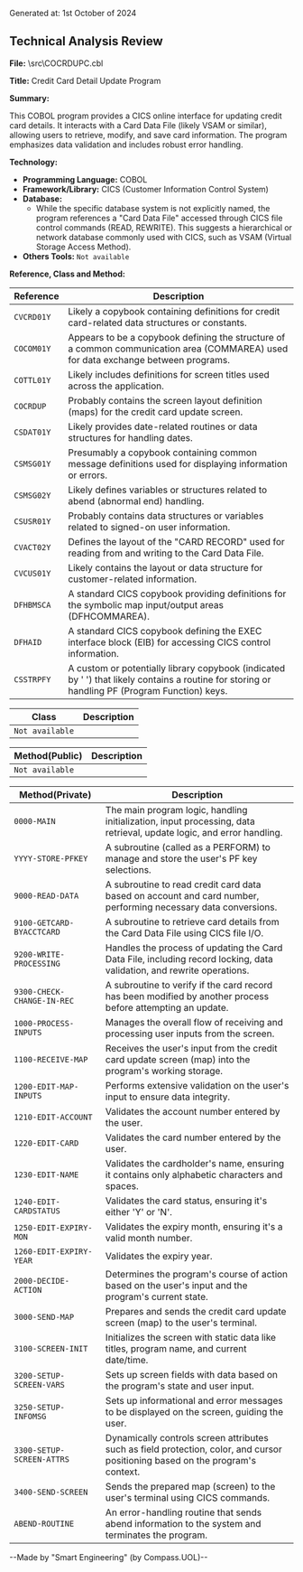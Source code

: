 Generated at: 1st October of 2024

## Technical Analysis Review

**File:**  \src\COCRDUPC.cbl

**Title:**  Credit Card Detail Update Program

**Summary:** 

This COBOL program provides a CICS online interface for updating credit card details. It interacts with a Card Data File (likely VSAM or similar), allowing users to retrieve, modify, and save card information. The program emphasizes data validation and includes robust error handling.

**Technology:**

* **Programming Language:** COBOL
* **Framework/Library:** CICS (Customer Information Control System)
* **Database:**
  * While the specific database system is not explicitly named, the program references a "Card Data File" accessed through CICS file control commands (READ, REWRITE).  This suggests a hierarchical or network database commonly used with CICS, such as VSAM (Virtual Storage Access Method). 
* **Others Tools:** `Not available`

**Reference, Class and Method:**

| Reference | Description |
|---|---|
| `CVCRD01Y` |  Likely a copybook containing definitions for credit card-related data structures or constants. |
| `COCOM01Y` |  Appears to be a copybook defining the structure of a common communication area (COMMAREA) used for data exchange between programs. |
| `COTTL01Y` | Likely includes definitions for screen titles used across the application. |
| `COCRDUP` |  Probably contains the screen layout definition (maps) for the credit card update screen. |
| `CSDAT01Y` |  Likely provides date-related routines or data structures for handling dates. |
| `CSMSG01Y` |  Presumably a copybook containing common message definitions used for displaying information or errors. |
| `CSMSG02Y` |  Likely defines variables or structures related to abend (abnormal end) handling. |
| `CSUSR01Y` |  Probably contains data structures or variables related to signed-on user information. |
| `CVACT02Y` |  Defines the layout of the "CARD RECORD" used for reading from and writing to the Card Data File. |
| `CVCUS01Y` | Likely contains the layout or data structure for customer-related information. |
| `DFHBMSCA` |  A standard CICS copybook providing definitions for the symbolic map input/output areas (DFHCOMMAREA). |
| `DFHAID` |  A standard CICS copybook defining the EXEC interface block (EIB) for accessing CICS control information. |
| `CSSTRPFY` |  A custom or potentially library copybook (indicated by ' ') that likely contains a routine for storing or handling PF (Program Function) keys. |


| Class | Description |
|---|---|
| `Not available` |  |

| Method(Public) | Description |
|---|---|
| `Not available` |  |

| Method(Private) | Description |
|---|---|
| `0000-MAIN` | The main program logic, handling initialization, input processing, data retrieval, update logic, and error handling. |
| `YYYY-STORE-PFKEY` |  A subroutine (called as a PERFORM) to manage and store the user's PF key selections. |
| `9000-READ-DATA` |  A subroutine to read credit card data based on account and card number, performing necessary data conversions. |
| `9100-GETCARD-BYACCTCARD` |  A subroutine to retrieve card details from the Card Data File using CICS file I/O.  |
| `9200-WRITE-PROCESSING` |  Handles the process of updating the Card Data File, including record locking, data validation, and rewrite operations. |
| `9300-CHECK-CHANGE-IN-REC` |  A subroutine to verify if the card record has been modified by another process before attempting an update. |
| `1000-PROCESS-INPUTS` |  Manages the overall flow of receiving and processing user inputs from the screen. |
| `1100-RECEIVE-MAP` |  Receives the user's input from the credit card update screen (map) into the program's working storage. |
| `1200-EDIT-MAP-INPUTS` |  Performs extensive validation on the user's input to ensure data integrity. |
| `1210-EDIT-ACCOUNT` |  Validates the account number entered by the user. |
| `1220-EDIT-CARD` | Validates the card number entered by the user. |
| `1230-EDIT-NAME` |  Validates the cardholder's name, ensuring it contains only alphabetic characters and spaces. |
| `1240-EDIT-CARDSTATUS` |  Validates the card status, ensuring it's either 'Y' or 'N'. |
| `1250-EDIT-EXPIRY-MON` |  Validates the expiry month, ensuring it's a valid month number. |
| `1260-EDIT-EXPIRY-YEAR` |  Validates the expiry year. |
| `2000-DECIDE-ACTION` |  Determines the program's course of action based on the user's input and the program's current state. |
| `3000-SEND-MAP` |  Prepares and sends the credit card update screen (map) to the user's terminal. |
| `3100-SCREEN-INIT` |  Initializes the screen with static data like titles, program name, and current date/time. |
| `3200-SETUP-SCREEN-VARS` |  Sets up screen fields with data based on the program's state and user input. |
| `3250-SETUP-INFOMSG` |  Sets up informational and error messages to be displayed on the screen, guiding the user. |
| `3300-SETUP-SCREEN-ATTRS` |  Dynamically controls screen attributes such as field protection, color, and cursor positioning based on the program's context. |
| `3400-SEND-SCREEN` |  Sends the prepared map (screen) to the user's terminal using CICS commands. |
| `ABEND-ROUTINE` |  An error-handling routine that sends abend information to the system and terminates the program. |

--Made by "Smart Engineering" (by Compass.UOL)--